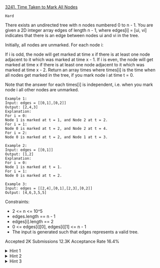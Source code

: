[3241. Time Taken to Mark All Nodes](https://leetcode.com/problems/time-taken-to-mark-all-nodes/)

`Hard`

There exists an undirected tree with n nodes numbered 0 to n - 1. You are given a 2D integer array edges of length n - 1, where edges[i] = [ui, vi] indicates that there is an edge between nodes ui and vi in the tree.

Initially, all nodes are unmarked. For each node i:

If i is odd, the node will get marked at time x if there is at least one node adjacent to it which was marked at time x - 1.
If i is even, the node will get marked at time x if there is at least one node adjacent to it which was marked at time x - 2.
Return an array times where times[i] is the time when all nodes get marked in the tree, if you mark node i at time t = 0.

Note that the answer for each times[i] is independent, i.e. when you mark node i all other nodes are unmarked.

```
Example 1:
Input: edges = [[0,1],[0,2]]
Output: [2,4,3]
Explanation:
For i = 0:
Node 1 is marked at t = 1, and Node 2 at t = 2.
For i = 1:
Node 0 is marked at t = 2, and Node 2 at t = 4.
For i = 2:
Node 0 is marked at t = 2, and Node 1 at t = 3.

Example 2:
Input: edges = [[0,1]]
Output: [1,2]
Explanation:
For i = 0:
Node 1 is marked at t = 1.
For i = 1:
Node 0 is marked at t = 2.

Example 3:
Input: edges = [[2,4],[0,1],[2,3],[0,2]]
Output: [4,6,3,5,5]
```

Constraints:

- 2 <= n <= 10^5
- edges.length == n - 1
- edges[i].length == 2
- 0 <= edges[i][0], edges[i][1] <= n - 1
- The input is generated such that edges represents a valid tree.

Accepted
2K
Submissions
12.3K
Acceptance Rate
16.4%

<details>
<summary>Hint 1</summary>

Can we use dp on trees?

</details>
<details>
<summary>Hint 2</summary>

Store the two most distant children for each node.

</details>
<details>
<summary>Hint 3</summary>

When re-rooting the tree, keep a variable for distance to the root node.

</details>